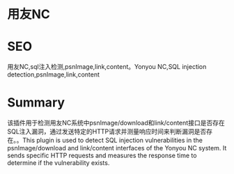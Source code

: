 # 用友NC
# SEO
用友NC,sql注入检测,psnImage,link,content。Yonyou NC,SQL injection detection,psnImage,link,content
# Summary
该插件用于检测用友NC系统中psnImage/download和link/content接口是否存在SQL注入漏洞，通过发送特定的HTTP请求并测量响应时间来判断漏洞是否存在。。This plugin is used to detect SQL injection vulnerabilities in the psnImage/download and link/content interfaces of the Yonyou NC system. It sends specific HTTP requests and measures the response time to determine if the vulnerability exists.
